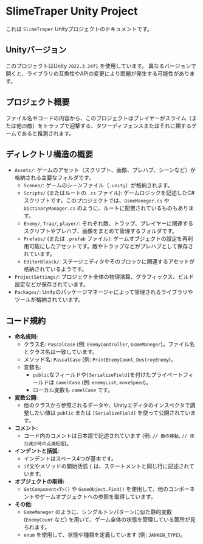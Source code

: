 # SlimeTraper Unity Project

これは `SlimeTraper` Unityプロジェクトのドキュメントです。

## Unityバージョン

このプロジェクトはUnity `2022.3.24f1` を使用しています。
異なるバージョンで開くと、ライブラリの互換性やAPIの変更により問題が発生する可能性があります。

## プロジェクト概要

ファイル名やコードの内容から、このプロジェクトはプレイヤーがスライム（または他の敵）をトラップで迎撃する、タワーディフェンスまたはそれに類するゲームであると推測されます。

## ディレクトリ構造の概要

-   `Assets/`: ゲームのアセット（スクリプト、画像、プレハブ、シーンなど）が格納される主要なフォルダです。
    -   `Scenes/`: ゲームのシーンファイル（`.unity`）が格納されます。
    -   `Scripts/` (またはルートの `.cs` ファイル): ゲームロジックを記述したC#スクリプトです。このプロジェクトでは、`GsmeManeger.cs` や `DictinaryManager.cs` のように、ルートに配置されているものもあります。
    -   `Enemy/`, `Trap/`, `player/`: それぞれ敵、トラップ、プレイヤーに関連するスクリプトやプレハブ、画像をまとめて管理するフォルダです。
    -   `Prefabs/` (または `.prefab` ファイル): ゲームオブジェクトの設定を再利用可能にしたアセットです。敵やトラップなどがプレハブとして保存されています。
    -   `EditorBloack/`: ステージエディタやそのブロックに関連するアセットが格納されているようです。
-   `ProjectSettings/`: プロジェクト全体の物理演算、グラフィックス、ビルド設定などが保存されています。
-   `Packages/`: Unityのパッケージマネージャによって管理されるライブラリやツールが格納されています。

## コード規約
-   **命名規則:**
    -   クラス名: `PascalCase` (例: `EnemyController`, `GsmeManeger`)。ファイル名とクラス名は一致しています。
    -   メソッド名: `PascalCase` (例: `PrintEnemyCount`, `DestroyEnemy`)。
    -   変数名:
        -   `public`なフィールドや`[SerializeField]`を付けたプライベートフィールドは `camelCase` (例: `enemyList`, `moveSpeed`)。
        -   ローカル変数も `camelCase` です。
-   **変数公開:**
    -   他のクラスから参照されるデータや、Unityエディタのインスペクタで調整したい値は `public` または `[SerializeField]` を使って公開されています。
-   **コメント:**
    -   コード内のコメントは日本語で記述されています (例: `// 敵の移動`, `// 体力減少時の点滅処理`)。
-   **インデントと括弧:**
    -   インデントはスペース4つが基本です。
    -   `if`文やメソッドの開始括弧 `{` は、ステートメントと同じ行に記述されています。
-   **オブジェクトの取得:**
    -   `GetComponent<T>()` や `GameObject.Find()` を使用して、他のコンポーネントやゲームオブジェクトへの参照を取得しています。
-   **その他:**
    -   `GsmeManeger` のように、シングルトンパターンに似た静的変数 (`EnemyCount` など) を用いて、ゲーム全体の状態を管理している箇所が見られます。
    -   `enum` を使用して、状態や種類を定義しています (例: `JANKEN_TYPE`)。